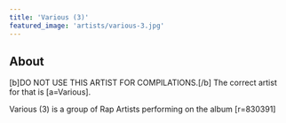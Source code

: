 ```yaml
---
title: 'Various (3)'
featured_image: 'artists/various-3.jpg'
---
```


## About

[b]DO NOT USE THIS ARTIST FOR COMPILATIONS.[/b] The correct artist for that is [a=Various].

Various (3) is a group of Rap Artists performing on the album [r=830391]
